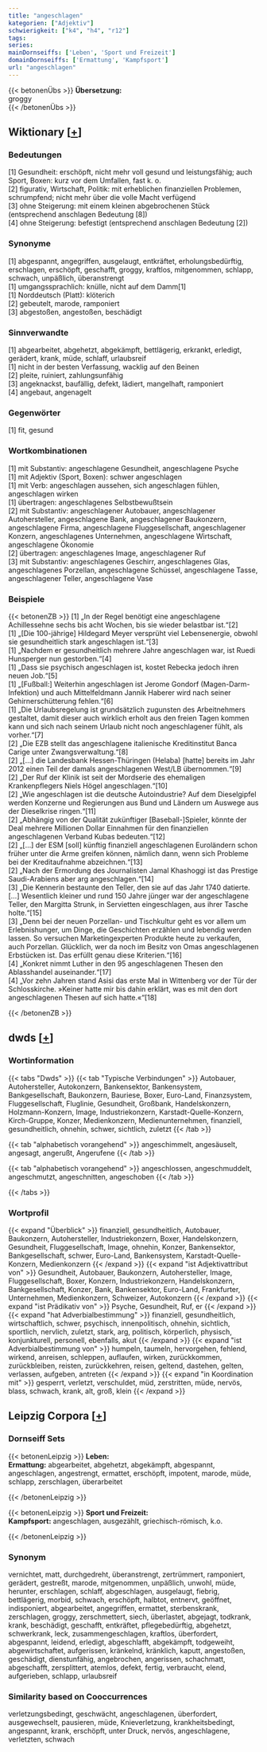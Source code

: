 ```yaml
---
title: "angeschlagen"
kategorien: ["Adjektiv"]
schwierigkeit: ["k4", "h4", "r12"]
tags:
series:
mainDornseiffs: ['Leben', 'Sport und Freizeit']
domainDornseiffs: ['Ermattung', 'Kampfsport']
url: "angeschlagen"
---
```


{{< betonenÜbs >}}
**Übersetzung:**  
groggy  
{{< /betonenÜbs >}}

## Wiktionary [[+](https://de.wiktionary.org/wiki/angeschlagen)]

### Bedeutungen
[1] Gesundheit: erschöpft, nicht mehr voll gesund und leistungsfähig; auch Sport, Boxen: kurz vor dem Umfallen, fast k. o.  
[2] figurativ, Wirtschaft, Politik: mit erheblichen finanziellen Problemen, schrumpfend; nicht mehr über die volle Macht verfügend  
[3] ohne Steigerung: mit einem kleinen abgebrochenen Stück (entsprechend anschlagen Bedeutung [8])  
[4] ohne Steigerung: befestigt (entsprechend anschlagen Bedeutung [2])  

### Synonyme
[1] abgespannt, angegriffen, ausgelaugt, entkräftet, erholungsbedürftig, erschlagen, erschöpft, geschafft, groggy, kraftlos, mitgenommen, schlapp, schwach, unpäßlich, überanstrengt  
[1] umgangssprachlich: knülle, nicht auf dem Damm[1]  
[1] Norddeutsch (Platt): klöterich  
[2] gebeutelt, marode, ramponiert  
[3] abgestoßen, angestoßen, beschädigt  

### Sinnverwandte
[1] abgearbeitet, abgehetzt, abgekämpft, bettlägerig, erkrankt, erledigt, gerädert, krank, müde, schlaff, urlaubsreif  
[1] nicht in der besten Verfassung, wacklig auf den Beinen  
[2] pleite, ruiniert, zahlungsunfähig  
[3] angeknackst, baufällig, defekt, lädiert, mangelhaft, ramponiert  
[4] angebaut, angenagelt  

### Gegenwörter
[1] fit, gesund  

### Wortkombinationen
[1] mit Substantiv: angeschlagene Gesundheit, angeschlagene Psyche  
[1] mit Adjektiv (Sport, Boxen): schwer angeschlagen  
[1] mit Verb: angeschlagen aussehen, sich angeschlagen fühlen, angeschlagen wirken  
[1] übertragen: angeschlagenes Selbstbewußtsein  
[2] mit Substantiv: angeschlagener Autobauer, angeschlagener Autohersteller, angeschlagene Bank, angeschlagener Baukonzern, angeschlagene Firma, angeschlagene Fluggesellschaft, angeschlagener Konzern, angeschlagenes Unternehmen, angeschlagene Wirtschaft, angeschlagene Ökonomie  
[2] übertragen: angeschlagenes Image, angeschlagener Ruf  
[3] mit Substantiv: angeschlagenes Geschirr, angeschlagenes Glas, angeschlagenes Porzellan, angeschlagene Schüssel, angeschlagene Tasse, angeschlagener Teller, angeschlagene Vase  

### Beispiele
{{< betonenZB >}}
[1] „In der Regel benötigt eine angeschlagene Achillessehne sechs bis acht Wochen, bis sie wieder belastbar ist.“[2]  
[1] „[Die 100-jährige] Hildegard Meyer versprüht viel Lebensenergie, obwohl sie gesundheitlich stark angeschlagen ist.“[3]  
[1] „Nachdem er gesundheitlich mehrere Jahre angeschlagen war, ist Ruedi Hunsperger nun gestorben.“[4]  
[1] „Dass sie psychisch angeschlagen ist, kostet Rebecka jedoch ihren neuen Job.“[5]  
[1] „[Fußball:] Weiterhin angeschlagen ist Jerome Gondorf (Magen-Darm-Infektion) und auch Mittelfeldmann Jannik Haberer wird nach seiner Gehirnerschütterung fehlen.“[6]  
[1] „Die Urlaubsregelung ist grundsätzlich zugunsten des Arbeitnehmers gestaltet, damit dieser auch wirklich erholt aus den freien Tagen kommen kann und sich nach seinem Urlaub nicht noch angeschlagener fühlt, als vorher.“[7]  
[2] „Die EZB stellt das angeschlagene italienische Kreditinstitut Banca Carige unter Zwangsverwaltung.“[8]  
[2] „[…] die Landesbank Hessen-Thüringen (Helaba) [hatte] bereits im Jahr 2012 einen Teil der damals angeschlagenen West/LB übernommen.“[9]  
[2] „Der Ruf der Klinik ist seit der Mordserie des ehemaligen Krankenpflegers Niels Högel angeschlagen.“[10]  
[2] „Wie angeschlagen ist die deutsche Autoindustrie? Auf dem Dieselgipfel werden Konzerne und Regierungen aus Bund und Ländern um Auswege aus der Dieselkrise ringen.“[11]  
[2] „Abhängig von der Qualität zukünftiger [Baseball-]Spieler, könnte der Deal mehrere Millionen Dollar Einnahmen für den finanziellen angeschlagenen Verband Kubas bedeuten.“[12]  
[2] „[…] der ESM [soll] künftig finanziell angeschlagenen Euroländern schon früher unter die Arme greifen können, nämlich dann, wenn sich Probleme bei der Kreditaufnahme abzeichnen.“[13]  
[2] „Nach der Ermordung des Journalisten Jamal Khashoggi ist das Prestige Saudi-Arabiens aber arg angeschlagen.“[14]  
[3] „Die Kennerin bestaunte den Teller, den sie auf das Jahr 1740 datierte. […] Wesentlich kleiner und rund 150 Jahre jünger war der angeschlagene Teller, den Margitta Strunk, in Servietten eingeschlagen, aus ihrer Tasche holte.“[15]  
[3] „Denn bei der neuen Porzellan- und Tischkultur geht es vor allem um Erlebnishunger, um Dinge, die Geschichten erzählen und lebendig werden lassen. So versuchen Marketingexperten Produkte heute zu verkaufen, auch Porzellan. Glücklich, wer da noch im Besitz von Omas angeschlagenen Erbstücken ist. Das erfüllt genau diese Kriterien.“[16]  
[4] „Konkret nimmt Luther in den 95 angeschlagenen Thesen den Ablasshandel auseinander.“[17]  
[4] „Vor zehn Jahren stand Asisi das erste Mal in Wittenberg vor der Tür der Schlosskirche. »Keiner hatte mir bis dahin erklärt, was es mit den dort angeschlagenen Thesen auf sich hatte.«“[18]  

{{< /betonenZB >}}


## dwds [[+](https://www.dwds.de/wb/angeschlagen)]

### Wortinformation
{{< tabs "Dwds" >}}
{{< tab "Typische Verbindungen" >}}
Autobauer, Autohersteller, Autokonzern, Bankensektor, Bankensystem, Bankgesellschaft, Baukonzern, Bauriese, Boxer, Euro-Land, Finanzsystem, Fluggesellschaft, Fluglinie, Gesundheit, Großbank, Handelskonzern, Holzmann-Konzern, Image, Industriekonzern, Karstadt-Quelle-Konzern, Kirch-Gruppe, Konzer, Medienkonzern, Medienunternehmen, finanziell, gesundheitlich, ohnehin, schwer, sichtlich, zuletzt
{{< /tab >}}

{{< tab "alphabetisch vorangehend" >}}
angeschimmelt, angesäuselt, angesagt, angerußt, Angerufene
{{< /tab >}}

{{< tab "alphabetisch vorangehend" >}}
angeschlossen, angeschmuddelt, angeschmutzt, angeschnitten, angeschoben
{{< /tab >}}

{{< /tabs >}}

### Wortprofil
{{< expand "Überblick" >}} finanziell, gesundheitlich, Autobauer, Baukonzern, Autohersteller, Industriekonzern, Boxer, Handelskonzern, Gesundheit, Fluggesellschaft, Image, ohnehin, Konzer, Bankensektor, Bankgesellschaft, schwer, Euro-Land, Bankensystem, Karstadt-Quelle-Konzern, Medienkonzern {{< /expand >}}
{{< expand "ist Adjektivattribut von" >}} Gesundheit, Autobauer, Baukonzern, Autohersteller, Image, Fluggesellschaft, Boxer, Konzern, Industriekonzern, Handelskonzern, Bankgesellschaft, Konzer, Bank, Bankensektor, Euro-Land, Frankfurter, Unternehmen, Medienkonzern, Schweizer, Autokonzern {{< /expand >}}
{{< expand "ist Prädikativ von" >}} Psyche, Gesundheit, Ruf, er {{< /expand >}}
{{< expand "hat Adverbialbestimmung" >}} finanziell, gesundheitlich, wirtschaftlich, schwer, psychisch, innenpolitisch, ohnehin, sichtlich, sportlich, nervlich, zuletzt, stark, arg, politisch, körperlich, physisch, konjunkturell, personell, ebenfalls, akut {{< /expand >}}
{{< expand "ist Adverbialbestimmung von" >}} humpeln, taumeln, hervorgehen, fehlend, wirkend, anreisen, schleppen, auflaufen, wirken, zurückkommen, zurückbleiben, reisten, zurückkehren, reisen, geltend, dastehen, gelten, verlassen, aufgeben, antreten {{< /expand >}}
{{< expand "in Koordination mit" >}} gesperrt, verletzt, verschuldet, müd, zerstritten, müde, nervös, blass, schwach, krank, alt, groß, klein {{< /expand >}}

## Leipzig Corpora [[+](https://corpora.uni-leipzig.de/en/res?word=angeschlagen&corpusId=deu_newscrawl-public_2018)]

### Dornseiff Sets
{{< betonenLeipzig >}}
**Leben:**  
**Ermattung:** abgearbeitet, abgehetzt, abgekämpft, abgespannt, angeschlagen, angestrengt, ermattet, erschöpft, impotent, marode, müde, schlapp, zerschlagen, überarbeitet  

{{< /betonenLeipzig >}}


{{< betonenLeipzig >}}
**Sport und Freizeit:**  
**Kampfsport:** angeschlagen, ausgezählt, griechisch-römisch, k.o.  

{{< /betonenLeipzig >}}

### Synonym
vernichtet, matt, durchgedreht, überanstrengt, zertrümmert, ramponiert, gerädert, gestreßt, marode, mitgenommen, unpäßlich, unwohl, müde, herunter, erschlagen, schlaff, abgeschlagen, ausgelaugt, fiebrig, bettlägerig, morbid, schwach, erschöpft, halbtot, entnervt, geöffnet, indisponiert, abgearbeitet, angegriffen, ermattet, sterbenskrank, zerschlagen, groggy, zerschmettert, siech, überlastet, abgejagt, todkrank, krank, beschädigt, geschafft, entkräftet, pflegebedürftig, abgehetzt, schwerkrank, leck, zusammengeschlagen, kraftlos, überfordert, abgespannt, leidend, erledigt, abgeschlafft, abgekämpft, todgeweiht, abgewirtschaftet, aufgerissen, kränkelnd, kränklich, kaputt, angestoßen, geschädigt, dienstunfähig, angebrochen, angerissen, schachmatt, abgeschafft, zersplittert, atemlos, defekt, fertig, verbraucht, elend, aufgerieben, schlapp, urlaubsreif


### Similarity based on Cooccurrences
verletzungsbedingt, geschwächt, angeschlagenen, überfordert, ausgewechselt, pausieren, müde, Knieverletzung, krankheitsbedingt, angespannt, krank, erschöpft, unter Druck, nervös, angeschlagene, verletzten, schwach

